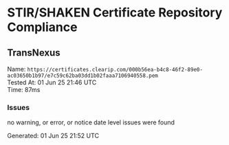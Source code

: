 # STIR/SHAKEN Certificate Repository Compliance

## TransNexus

Name: `https://certificates.clearip.com/000b56ea-b4c8-46f2-89e0-ac03650b1b97/e7c59c62ba03dd1b02faaa7106940558.pem`\
Tested At: 01 Jun 25 21:46 UTC\
Time: 87ms

### Issues

no warning, or error, or notice date level issues were found

Generated: 01 Jun 25 21:52 UTC